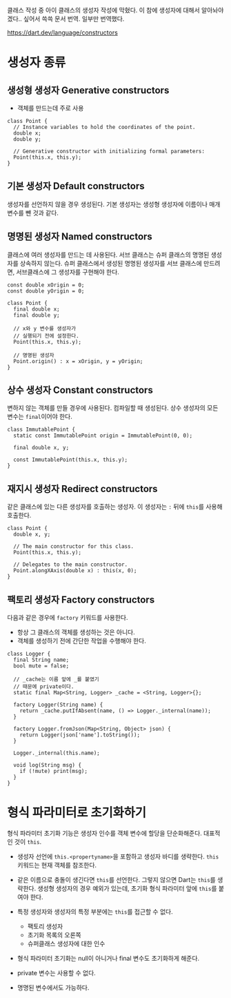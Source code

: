 클래스 작성 중 아이 클래스의 생성자 작성에 막혔다.
이 참에 생성자에 대해서 알아놔야겠다.. 싶어서 쓱쓱 문서 번역. 일부만 번역했다.

https://dart.dev/language/constructors

# 생성자 종류

## 생성형 생성자 Generative constructors
- 객체를 만드는데 주로 사용
```
class Point {
  // Instance variables to hold the coordinates of the point.
  double x;
  double y;

  // Generative constructor with initializing formal parameters:
  Point(this.x, this.y);
}
```

## 기본 생성자 Default constructors
생성자를 선언하지 않을 경우 생성된다. 기본 생성자는 생성형 생성자에 이름이나 매개변수를 뺀 것과 같다.

## 명명된 생성자 Named constructors
클래스에 여러 생성자를 만드는 데 사용된다.
서브 클래스는 슈퍼 클래스의 명명된 생성자를 상속하지 않는다. 슈퍼 클래스에서 생성된 명명된 생성자를 서브 클래스에 만드려면, 서브클래스에 그 생성자를 구현해야 한다.
```
const double xOrigin = 0;
const double yOrigin = 0;

class Point {
  final double x;
  final double y;

  // x와 y 변수를 생성자가
  // 실행되기 전에 설정한다.
  Point(this.x, this.y);

  // 명명된 생성자
  Point.origin() : x = xOrigin, y = yOrigin;
}
```

## 상수 생성자 Constant constructors
변하지 않는 객체를 만들 경우에 사용된다. 컴파일할 때 생성된다. 상수 생성자의 모든 변수는 `final`이어야 한다.
```
class ImmutablePoint {
  static const ImmutablePoint origin = ImmutablePoint(0, 0);

  final double x, y;

  const ImmutablePoint(this.x, this.y);
}
```

## 재지시 생성자 Redirect constructors
같은 클래스에 있는 다른 생성자를 호출하는 생성자. 이 생성자는 `:` 뒤에 `this`를 사용해 호출한다.
```
class Point {
  double x, y;

  // The main constructor for this class.
  Point(this.x, this.y);

  // Delegates to the main constructor.
  Point.alongXAxis(double x) : this(x, 0);
}
```

## 팩토리 생성자 Factory constructors
다음과 같은 경우에 `factory` 키워드를 사용한다.
- 항상 그 클래스의 객체를 생성하는 것은 아니다.
- 객체를 생성하기 전에 간단한 작업을 수행해야 한다.

```
class Logger {
  final String name;
  bool mute = false;

  // _cache는 이름 앞에 _를 붙였기
  // 때문에 private이다.
  static final Map<String, Logger> _cache = <String, Logger>{};

  factory Logger(String name) {
    return _cache.putIfAbsent(name, () => Logger._internal(name));
  }

  factory Logger.fromJson(Map<String, Object> json) {
    return Logger(json['name'].toString());
  }

  Logger._internal(this.name);

  void log(String msg) {
    if (!mute) print(msg);
  }
}
```

# 형식 파라미터로 초기화하기
형식 파라미터 초기화 기능은 생성자 인수를 객체 변수에 할당을 단순화해준다. 대표적인 것이 `this`.

- 생성자 선언에 `this.<propertyname>`을 포함하고 생성자 바디를 생략한다. `this` 키워드는 현재 객체를 참조한다.
- 같은 이름으로 충돌이 생긴다면 `this`를 선언한다. 그렇지 않으면 Dart는 `this`를 생략한다. 생성형 생성자의 경우 예외가 있는데, 초기화 형식 파라미터 앞에 `this`를 붙여야 한다.
- 특정 생성자와 생성자의 특정 부분에는 `this`를 접근할 수 없다.
  - 팩토리 생성자
  - 초기화 목록의 오론쪽 
  - 슈퍼클래스 생성자에 대한 인수


- 형식 파라미터 초기화는 null이 아니거나 final 변수도 초기화하게 해준다.
- private 변수는 사용할 수 없다.
- 명명된 변수에서도 가능하다.